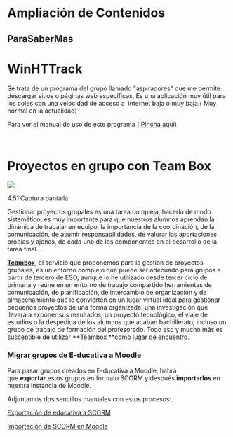 
# Ampliación de Contenidos

## ParaSaberMas

# WinHTTrack

Se trata de un programa del grupo llamado "aspiradores" que me permite descargar sitios o páginas web específicas. Es una aplicación muy útil para los coles con una velocidad de acceso a  internet baja o muy baja.( Muy normal en la actualidad)

Para ver el manual de uso de este programa [( Pincha aquí)](http://dl.dropboxusercontent.com/u/3128937/manual.WinHTTrack.pdf)

 

# Proyectos en grupo con Team Box


![](http://facilytic.catedu.es/wp-content/uploads/2013/11/teambox.png)

4.51.Captura pantalla.

Gestionar proyectos grupales es una tarea compleja, hacerlo de modo sistemático, es muy importante para que nuestros alumnos aprendan la dinámica de trabajar en equipo, la importancia de la coordinación, de la comunicación, de asumir responsabilidades, de valorar las aportaciones propias y ajenas, de cada uno de los componentes en el desarrollo de la tarea final…

**[Teambox](https://teambox.com/#!/)**, el servicio que proponemos para la gestión de proyectos grupales, es un entorno complejo que puede ser adecuado para grupos a partir de tercero de ESO, aunque lo he utilizado desde tercer ciclo de primaria y reúne en un entorno de trabajo compartido herramientas de comunicación, de planificación, de intercambio de organización y de almacenamiento que lo convierten en un lugar virtual ideal para gestionar pequeños proyectos de una forma organizada: una investigación que llevará a exponer sus resultados, un proyecto tecnológico, el viaje de estudios o la despedida de los alumnos que acaban bachillerato, incluso un grupo de trabajo de formación del profesorado. Todo eso y mucho más es susceptible de utilizar **[Teambox](https://teambox.com/#!/) **como lugar de encuentro.

### Migrar grupos de E-ducativa a Moodle

Para pasar grupos creados en E-ducativa a Moodle, habrá que **exportar** estos grupos en formato SCORM y después **importarlos** en nuestra instancia de Moodle.

Adjuntamos dos sencillos manuales con estos procesos:

[Exportación de educativa a SCORM](http://facilytic.catedu.es/wp-content/uploads/2013/06/exportar-educativa-SCORM.pdf)

[Importación de SCORM en Moodle](http://facilytic.catedu.es/wp-content/uploads/2013/06/importar-SCORM-moodle.pdf)

